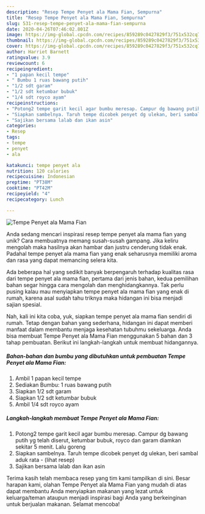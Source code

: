 ```yaml
---
description: "Resep Tempe Penyet ala Mama Fian, Sempurna"
title: "Resep Tempe Penyet ala Mama Fian, Sempurna"
slug: 531-resep-tempe-penyet-ala-mama-fian-sempurna
date: 2020-04-26T07:46:02.801Z
image: https://img-global.cpcdn.com/recipes/859289c0427829f3/751x532cq70/tempe-penyet-ala-mama-fian-foto-resep-utama.jpg
thumbnail: https://img-global.cpcdn.com/recipes/859289c0427829f3/751x532cq70/tempe-penyet-ala-mama-fian-foto-resep-utama.jpg
cover: https://img-global.cpcdn.com/recipes/859289c0427829f3/751x532cq70/tempe-penyet-ala-mama-fian-foto-resep-utama.jpg
author: Harriet Barnett
ratingvalue: 3.9
reviewcount: 6
recipeingredient:
- "1 papan kecil tempe"
- " Bumbu 1 ruas bawang putih"
- "1/2 sdt garam"
- "1/2 sdt ketumbar bubuk"
- "1/4 sdt royco ayam"
recipeinstructions:
- "Potong2 tempe garit kecil agar bumbu meresap. Campur dg bawang putih yg telah diserut, ketumbar bubuk, royco dan garam diamkan sekitar 5 menit. Lalu goreng"
- "Siapkan sambelnya. Taruh tempe dicobek penyet dg ulekan, beri sambal aduk rata             (lihat resep)"
- "Sajikan bersama lalab dan ikan asin"
categories:
- Resep
tags:
- tempe
- penyet
- ala

katakunci: tempe penyet ala 
nutrition: 120 calories
recipecuisine: Indonesian
preptime: "PT38M"
cooktime: "PT42M"
recipeyield: "4"
recipecategory: Lunch

---
```



![Tempe Penyet ala Mama Fian](https://img-global.cpcdn.com/recipes/859289c0427829f3/751x532cq70/tempe-penyet-ala-mama-fian-foto-resep-utama.jpg)

Anda sedang mencari inspirasi resep tempe penyet ala mama fian yang unik? Cara membuatnya memang susah-susah gampang. Jika keliru mengolah maka hasilnya akan hambar dan justru cenderung tidak enak. Padahal tempe penyet ala mama fian yang enak seharusnya memiliki aroma dan rasa yang dapat memancing selera kita.



Ada beberapa hal yang sedikit banyak berpengaruh terhadap kualitas rasa dari tempe penyet ala mama fian, pertama dari jenis bahan, kedua pemilihan bahan segar hingga cara mengolah dan menghidangkannya. Tak perlu pusing kalau mau menyiapkan tempe penyet ala mama fian yang enak di rumah, karena asal sudah tahu triknya maka hidangan ini bisa menjadi sajian spesial.


Nah, kali ini kita coba, yuk, siapkan tempe penyet ala mama fian sendiri di rumah. Tetap dengan bahan yang sederhana, hidangan ini dapat memberi manfaat dalam membantu menjaga kesehatan tubuhmu sekeluarga. Anda bisa membuat Tempe Penyet ala Mama Fian menggunakan 5 bahan dan 3 tahap pembuatan. Berikut ini langkah-langkah untuk membuat hidangannya.

<!--inarticleads1-->

##### Bahan-bahan dan bumbu yang dibutuhkan untuk pembuatan Tempe Penyet ala Mama Fian:

1. Ambil 1 papan kecil tempe
1. Sediakan  Bumbu: 1 ruas bawang putih
1. Siapkan 1/2 sdt garam
1. Siapkan 1/2 sdt ketumbar bubuk
1. Ambil 1/4 sdt royco ayam




<!--inarticleads2-->

##### Langkah-langkah membuat Tempe Penyet ala Mama Fian:

1. Potong2 tempe garit kecil agar bumbu meresap. Campur dg bawang putih yg telah diserut, ketumbar bubuk, royco dan garam diamkan sekitar 5 menit. Lalu goreng
1. Siapkan sambelnya. Taruh tempe dicobek penyet dg ulekan, beri sambal aduk rata -             (lihat resep)
1. Sajikan bersama lalab dan ikan asin




Terima kasih telah membaca resep yang tim kami tampilkan di sini. Besar harapan kami, olahan Tempe Penyet ala Mama Fian yang mudah di atas dapat membantu Anda menyiapkan makanan yang lezat untuk keluarga/teman ataupun menjadi inspirasi bagi Anda yang berkeinginan untuk berjualan makanan. Selamat mencoba!
